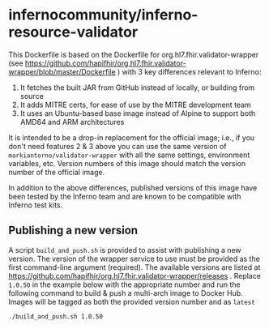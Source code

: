 # infernocommunity/inferno-resource-validator

This Dockerfile is based on the Dockerfile for org.hl7.fhir.validator-wrapper (see https://github.com/hapifhir/org.hl7.fhir.validator-wrapper/blob/master/Dockerfile ) with 3 key differences relevant to Inferno:
1. It fetches the built JAR from GitHub instead of locally, or building from source
2. It adds MITRE certs, for ease of use by the MITRE development team
3. It uses an Ubuntu-based base image instead of Alpine to support both AMD64 and ARM architectures

It is intended to be a drop-in replacement for the official image; i.e., if you don't need features 2 & 3 above you can use the same version of `markiantorno/validator-wrapper` with all the same settings, environment variables, etc. Version numbers of this image should match the version number of the official image.

In addition to the above differences, published versions of this image have been tested by the Inferno team and are known to be compatible with Inferno test kits.


## Publishing a new version
A script `build_and_push.sh` is provided to assist with publishing a new version. The version of the wrapper service to use must be provided as the first command-line argument (required).
The available versions are listed at https://github.com/hapifhir/org.hl7.fhir.validator-wrapper/releases .
Replace `1.0.50` in the example below with the appropriate number and run the following command to build & push a multi-arch image to Docker Hub. Images will be tagged as both the provided version number and as `latest`

```sh
./build_and_push.sh 1.0.50
```
